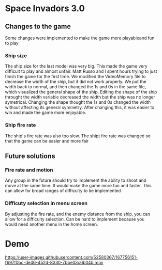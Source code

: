 # Space Invadors 3.0

## Changes to the game
Some changes were implemented to make the game more playableand fun to play

### Ship size
The ship size for the last model was very big. This made the game very difficult to play and almost unfair. Matt Russo and I spent hours trying to just finish the game for the first time.
We modified the VideoMemory file to decrease the width of the ship, but it did not work properly. We put the width back to normal, and then changed the 1s and 0s in the same file, which visualized the general shape of the ship. Editing the shape of the ship throught the width variable decreased the width but the ship was no longer symetrical. Changing the shape thought the 1s and 0s changed the width without affecting its general symmetry. 
After changing this, it was easier to win and made the game more enjoyable. 

### Ship fire rate

The ship's fire rate was also too slow. The shipt fire rate was changed so that the game can be easier and more fair

## Future solutions

### Fire rate and motion

Any group in the future should try to implement the ability to shoot and move at the same time. It would make the game more fun and faster. This can allow for broad ranges of difficulty to be implemented

### Difficuty selection in menu screen

By adjusting the fire rate, and the enemy distance from  the ship, you can allow for a difficulty selection. Can be hard to implement because you would need another menu in the home screen. 

# Demo
https://user-images.githubusercontent.com/52580367/167756151-f697f0bc-de46-452d-8330-7bbe03c6b04b.mov



